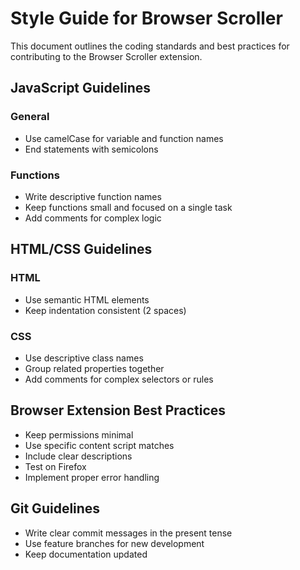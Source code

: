 # Style Guide for Browser Scroller

This document outlines the coding standards and best practices for contributing to the Browser Scroller extension.

## JavaScript Guidelines

### General
- Use camelCase for variable and function names
- End statements with semicolons

### Functions
- Write descriptive function names
- Keep functions small and focused on a single task
- Add comments for complex logic

## HTML/CSS Guidelines

### HTML
- Use semantic HTML elements
- Keep indentation consistent (2 spaces)

### CSS
- Use descriptive class names
- Group related properties together
- Add comments for complex selectors or rules

## Browser Extension Best Practices

- Keep permissions minimal
- Use specific content script matches
- Include clear descriptions
- Test on Firefox
- Implement proper error handling

## Git Guidelines

- Write clear commit messages in the present tense
- Use feature branches for new development
- Keep documentation updated
